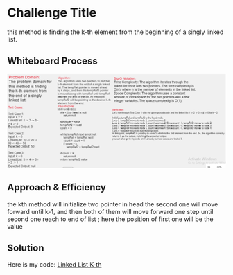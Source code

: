 # Challenge Title
this method is finding the k-th element from the beginning of a singly linked list.
## Whiteboard Process
![Alt Text](./assets/kthalgo.PNG)

## Approach & Efficiency
the kth method will initialize two pointer in head the second one will move forward until k-1, and then both of them will move forward one step until second one reach to end of list ; here the position of first one will be the value

## Solution
Here is my code:
[ Linked List K-th ](./app/src/)

